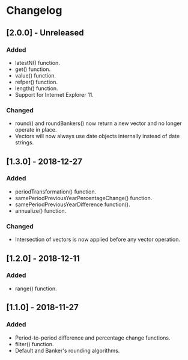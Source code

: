 # Changelog

## [2.0.0] - Unreleased
### Added
- latestN() function.
- get() function.
- value() function.
- refper() function.
- length() function.
- Support for Internet Explorer 11.

### Changed
- round() and roundBankers() now return a new vector and no longer operate in 
place.
- Vectors will now always use date objects internally instead of date strings.

## [1.3.0] - 2018-12-27
### Added
- periodTransformation() function.
- samePeriodPreviousYearPercentageChange() function.
- samePeriodPreviousYearDifference function().
- annualize() function.

### Changed 
- Intersection of vectors is now applied before any vector operation.

## [1.2.0] - 2018-12-11
### Added
- range() function.

## [1.1.0] - 2018-11-27
### Added
- Period-to-period difference and percentage change functions.
- filter() function.
- Default and Banker's rounding algorithms.